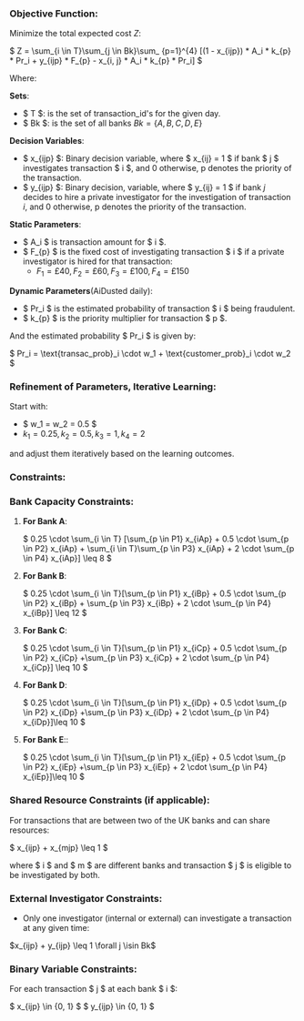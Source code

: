 ### Objective Function:

Minimize the total expected cost $Z$:

$ Z = \sum_{i \in T}\sum_{j \in Bk}\sum_
{p=1}^{4} [(1 - x_{ijp}) * A_i * k_{p} * Pr_i + y_{ijp} * F_{p} - x_{i, j} * A_i * k_{p} * Pr_i] $

Where:

**Sets**:
- $ T $: is the set of transaction_id's for the given day.
- $ Bk $: is the set of all banks $Bk =  \{A, B , C, D, E\}$

**Decision Variables**:

- $ x_{ijp} $: Binary decision variable, where $ x_{ij} = 1 $ if bank $ j $ investigates transaction $ i $, and 0
  otherwise, p denotes the priority of the transaction.
- $ y_{ijp} $: Binary decision, variable, where $ y_{ij} = 1 $ if bank $j$ decides to hire a private investigator for
  the investigation of transaction $i$, and 0 otherwise, p denotes the priority of the transaction.

**Static Parameters**:

- $ A_i $ is transaction amount for $ i $.
- $ F_{p} $ is the fixed cost of investigating transaction $ i $ if a private investigator is hired for that
  transaction:
    - $F_{1} = £40, F_{2} = £60, F_{3} = £100, F_{4} = £150$

**Dynamic Parameters**(AiDusted daily):

- $ Pr_i $ is the estimated probability of transaction $ i $ being fraudulent.
- $ k_{p} $ is the priority multiplier for transaction $ p $.

And the estimated probability $ Pr_i $ is given by:

$ Pr_i = \text{transac\_prob}_i \cdot w_1 + \text{customer\_prob}_i \cdot w_2 $

### Refinement of Parameters, Iterative Learning:

Start with:
- $ w_1 = w_2 = 0.5 $ 
- $k_1 = 0.25, k_2 = 0.5, k_3 = 1, k_4 = 2$

and adjust them iteratively based on the learning outcomes.

### Constraints:

### Bank Capacity Constraints:

1. **For Bank A**:

   $ 0.25 \cdot \sum_{i \in T}
   [\sum_{p \in P1} x_{iAp} + 0.5 \cdot \sum_{p \in P2} x_{iAp} + \sum_{i \in
   T}\sum_{p \in P3} x_{iAp} + 2 \cdot \sum_{p \in P4} x_{iAp}] \leq 8 $

2. **For Bank B**:

   $ 0.25 \cdot \sum_{i \in T}[\sum_{p \in P1} x_{iBp} + 0.5 \cdot \sum_{p \in P2} x_{iBp} + \sum_{p \in P3} x_{iBp} + 2 \cdot \sum_{p \in P4} x_{iBp}] \leq 12 $

3. **For Bank C**:

   $ 0.25 \cdot \sum_{i \in T}[\sum_{p \in P1} x_{iCp} + 0.5 \cdot \sum_{p \in P2} x_{iCp} +\sum_{p \in P3} x_{iCp} + 2 \cdot \sum_{p \in P4} x_{iCp}] \leq 10 $

4. **For Bank D**:

   $ 0.25 \cdot \sum_{i \in T}[\sum_{p \in P1} x_{iDp} + 0.5 \cdot \sum_{p \in P2} x_{iDp} +\sum_{p \in P3} x_{iDp} + 2 \cdot \sum_{p \in P4} x_{iDp}]\leq 10 $

5. **For Bank E**::

   $ 0.25 \cdot \sum_{i \in T}[\sum_{p \in P1} x_{iEp} + 0.5 \cdot \sum_{p \in P2} x_{iEp} +\sum_{p \in P3} x_{iEp} + 2 \cdot \sum_{p \in P4} x_{iEp}]\leq 10 $

### Shared Resource Constraints (if applicable):

For transactions that are between two of the UK banks and can share resources:

$ x_{ijp} + x_{mjp} \leq 1 $

where $ i $ and $ m $ are different banks and transaction $ j $ is eligible to be investigated by both.

### External Investigator Constraints:

- Only one investigator (internal or external) can investigate a transaction at any given time:

$x_{ijp} + y_{ijp} \leq 1 \forall j \isin Bk$

### Binary Variable Constraints:

For each transaction $ j $ at each bank $ i $:

$ x_{ijp} \in \{0, 1\} $
$ y_{ijp} \in \{0, 1\} $